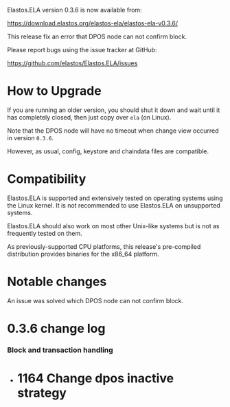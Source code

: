 Elastos.ELA version 0.3.6 is now available from:

  <https://download.elastos.org/elastos-ela/elastos-ela-v0.3.6/>

This release fix an error that DPOS node can not confirm block.

Please report bugs using the issue tracker at GitHub:

  <https://github.com/elastos/Elastos.ELA/issues>

How to Upgrade
==============

If you are running an older version, you should shut it down and wait until
 it has completely closed, then just copy over `ela` (on Linux).

Note that the DPOS node will have no timeout when change view occurred
in version `0.3.6`.

However, as usual, config, keystore and chaindata files are compatible.

Compatibility
==============

Elastos.ELA is supported and extensively tested on operating systems
using the Linux kernel. It is not recommended to use Elastos.ELA on
unsupported systems.

Elastos.ELA should also work on most other Unix-like systems but is not
as frequently tested on them.

As previously-supported CPU platforms, this release's pre-compiled
distribution provides binaries for the x86_64 platform.

Notable changes
===============

An issue was solved which DPOS node can not confirm block.

0.3.6 change log
=================

### Block and transaction handling

- # 1164 Change dpos inactive strategy
